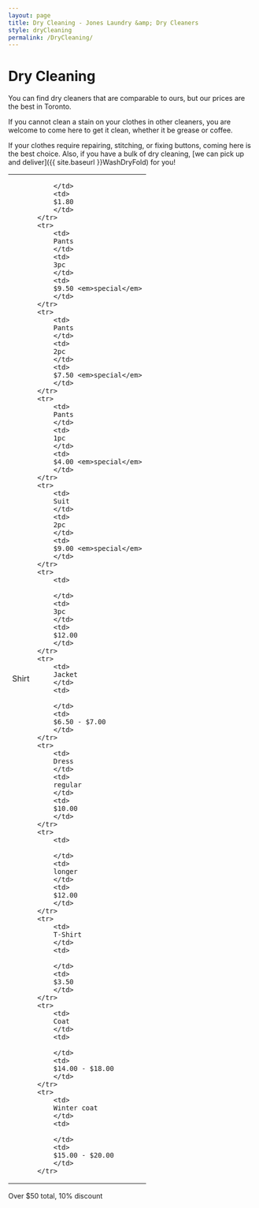 ```yaml
---
layout: page
title: Dry Cleaning - Jones Laundry &amp; Dry Cleaners
style: dryCleaning
permalink: /DryCleaning/
---
```


Dry Cleaning
===

You can find dry cleaners that are comparable to ours, but our prices are the best in Toronto.

If you cannot clean a stain on your clothes in other cleaners, you are welcome to come here to get it clean, whether it be grease or coffee.

If your clothes require repairing, stitching, or fixing buttons, coming here is the best choice.
Also, if you have a bulk of dry cleaning, [we can pick up and deliver]({{ site.baseurl }}WashDryFold) for you!

<table>
	<tr>
		<td>
		Shirt
		</td>
		<td>
		
		</td>
		<td>
		$1.80
		</td>
	</tr>
	<tr>
		<td>
		Pants
		</td>
		<td>
		3pc
		</td>
		<td>
		$9.50 <em>special</em>
		</td>
	</tr>
	<tr>
		<td>
		Pants
		</td>
		<td>
		2pc
		</td>
		<td>
		$7.50 <em>special</em>
		</td>
	</tr>
	<tr>
		<td>
		Pants
		</td>
		<td>
		1pc
		</td>
		<td>
		$4.00 <em>special</em>
		</td>
	</tr>
	<tr>
		<td>
		Suit
		</td>
		<td>
		2pc
		</td>
		<td>
		$9.00 <em>special</em>
		</td>
	</tr>
	<tr>
		<td>
		
		</td>
		<td>
		3pc
		</td>
		<td>
		$12.00
		</td>
	</tr>
	<tr>
		<td>
		Jacket
		</td>
		<td>
		
		</td>
		<td>
		$6.50 - $7.00
		</td>
	</tr>
	<tr>
		<td>
		Dress
		</td>
		<td>
		regular
		</td>
		<td>
		$10.00
		</td>
	</tr>
	<tr>
		<td>
		
		</td>
		<td>
		longer
		</td>
		<td>
		$12.00
		</td>
	</tr>
	<tr>
		<td>
		T-Shirt
		</td>
		<td>
		
		</td>
		<td>
		$3.50
		</td>
	</tr>
	<tr>
		<td>
		Coat
		</td>
		<td>
		
		</td>
		<td>
		$14.00 - $18.00
		</td>
	</tr>
	<tr>
		<td>
		Winter coat
		</td>
		<td>
		
		</td>
		<td>
		$15.00 - $20.00
		</td>
	</tr>
</table>

Over $50 total, 10% discount